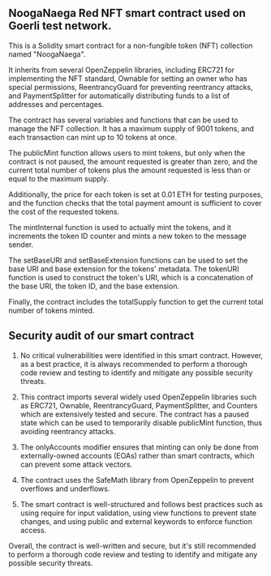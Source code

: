 ## NoogaNaega Red NFT smart contract used on Goerli test network.

This is a Solidity smart contract for a non-fungible token (NFT) collection named "NoogaNaega". 

It inherits from several OpenZeppelin libraries, including ERC721 for implementing the NFT standard, Ownable for setting an owner who has special permissions, ReentrancyGuard for preventing reentrancy attacks, and PaymentSplitter for automatically distributing funds to a list of addresses and percentages.

The contract has several variables and functions that can be used to manage the NFT collection. It has a maximum supply of 9001 tokens, and each transaction can mint up to 10 tokens at once. 

The publicMint function allows users to mint tokens, but only when the contract is not paused, the amount requested is greater than zero, and the current total number of tokens plus the amount requested is less than or equal to the maximum supply. 

Additionally, the price for each token is set at 0.01 ETH for testing purposes, and the function checks that the total payment amount is sufficient to cover the cost of the requested tokens.

The mintInternal function is used to actually mint the tokens, and it increments the token ID counter and mints a new token to the message sender.

The setBaseURI and setBaseExtension functions can be used to set the base URI and base extension for the tokens' metadata. The tokenURI function is used to construct the token's URI, which is a concatenation of the base URI, the token ID, and the base extension.

Finally, the contract includes the totalSupply function to get the current total number of tokens minted.


## Security audit of our smart contract

1. No critical vulnerabilities were identified in this smart contract. However, as a best practice, it is always recommended to perform a thorough code review and testing to identify and mitigate any possible security threats.

2. This contract imports several widely used OpenZeppelin libraries such as ERC721, Ownable, ReentrancyGuard, PaymentSplitter, and Counters which are extensively tested and secure.
The contract has a paused state which can be used to temporarily disable publicMint function, thus avoiding reentrancy attacks.

3. The onlyAccounts modifier ensures that minting can only be done from externally-owned accounts (EOAs) rather than smart contracts, which can prevent some attack vectors.

4. The contract uses the SafeMath library from OpenZeppelin to prevent overflows and underflows.

5. The smart contract is well-structured and follows best practices such as using require for input validation, using view functions to prevent state changes, and using public and external keywords to enforce function access.

Overall, the contract is well-written and secure, but it's still recommended to perform a thorough code review and testing to identify and mitigate any possible security threats.


